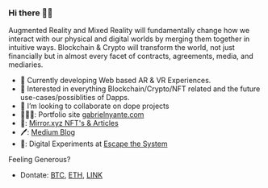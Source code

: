 ### Hi there 👋🏾

<!--
**heregoes/heregoes** is a ✨ _special_ ✨ repository because its `README.md` (this file) appears on your GitHub profile. -->
Augmented Reality and Mixed Reality will fundamentally change how we interact with our physical and digital worlds by
merging them together in intuitive ways. Blockchain & Crypto will transform the world, not just financially but in almost every facet of contracts, agreements, media, and mediaries.
- 🔭 Currently developing Web based AR & VR Experiences. 
- 🌱 Interested in everything Blockchain/Crypto/NFT related and the future use-cases/possiblities of Dapps. 
- 🤝 I’m looking to collaborate on dope projects
- 👨🏾‍💻: Portfolio site [gabrielnyante.com](https://gabrielnyante.com/)
- 📖: [Mirror.xyz NFT's & Articles](https://mirror.xyz/heregoes.eth)
- 🖊: [Medium Blog](https://medium.com/@gabnyante)
- 🧪: Digital Experiments at [Escape the System](https://escape-system.herokuapp.com/) 

Feeling Generous?
- Dontate: [BTC](https://www.blockchain.com/btc/address/39nPG9gCMCiiDAkHpAsh5Kb3QLcnXoev4N), [ETH](https://www.blockchain.com/eth/address/0x7a1337f0fF0E1F49C9E90dbF269E3134669860d9), [LINK](https://etherscan.io/token/0x514910771AF9Ca656af840dff83E8264EcF986CA?a=0x892A64712dae35a775910D75fDc5462433274C9e)

